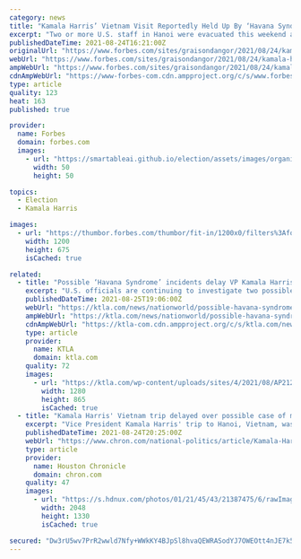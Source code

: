 ```yaml
---
category: news
title: "Kamala Harris’ Vietnam Visit Reportedly Held Up By ‘Havana Syndrome’ Scare"
excerpt: "Two or more U.S. staff in Hanoi were evacuated this weekend after feeling symptoms associated with a syndrome experienced by American officials overseas."
publishedDateTime: 2021-08-24T16:21:00Z
originalUrl: "https://www.forbes.com/sites/graisondangor/2021/08/24/kamala-harris-vietnam-visit-reportedly-held-up-by-havana-syndrome-scare/"
webUrl: "https://www.forbes.com/sites/graisondangor/2021/08/24/kamala-harris-vietnam-visit-reportedly-held-up-by-havana-syndrome-scare/"
ampWebUrl: "https://www.forbes.com/sites/graisondangor/2021/08/24/kamala-harris-vietnam-visit-reportedly-held-up-by-havana-syndrome-scare/amp/"
cdnAmpWebUrl: "https://www-forbes-com.cdn.ampproject.org/c/s/www.forbes.com/sites/graisondangor/2021/08/24/kamala-harris-vietnam-visit-reportedly-held-up-by-havana-syndrome-scare/amp/"
type: article
quality: 123
heat: 163
published: true

provider:
  name: Forbes
  domain: forbes.com
  images:
    - url: "https://smartableai.github.io/election/assets/images/organizations/forbes.com-50x50.jpg"
      width: 50
      height: 50

topics:
  - Election
  - Kamala Harris

images:
  - url: "https://thumbor.forbes.com/thumbor/fit-in/1200x0/filters%3Aformat%28jpg%29/https%3A%2F%2Fspecials-images.forbesimg.com%2Fimageserve%2F61251c91ce84aa0b4d56c570%2F0x0.jpg%3FcropX1%3D0%26cropX2%3D3614%26cropY1%3D183%26cropY2%3D2217"
    width: 1200
    height: 675
    isCached: true

related:
  - title: "Possible ‘Havana Syndrome’ incidents delay VP Kamala Harris’ trip to Vietnam"
    excerpt: "U.S. officials are continuing to investigate two possible cases of so-called Havana Syndrome health incidents that delayed Vice President Kamala Harris’ trip from Singapore to Vietnam. The"
    publishedDateTime: 2021-08-25T19:06:00Z
    webUrl: "https://ktla.com/news/nationworld/possible-havana-syndrome-incidents-delay-vp-kamala-harris-trip-to-vietnam/"
    ampWebUrl: "https://ktla.com/news/nationworld/possible-havana-syndrome-incidents-delay-vp-kamala-harris-trip-to-vietnam/amp/"
    cdnAmpWebUrl: "https://ktla-com.cdn.ampproject.org/c/s/ktla.com/news/nationworld/possible-havana-syndrome-incidents-delay-vp-kamala-harris-trip-to-vietnam/amp/"
    type: article
    provider:
      name: KTLA
      domain: ktla.com
    quality: 72
    images:
      - url: "https://ktla.com/wp-content/uploads/sites/4/2021/08/AP21236422276054.jpg?w=1280"
        width: 1280
        height: 865
        isCached: true
  - title: "Kamala Harris' Vietnam trip delayed over possible case of mysterious 'Havana syndrome'"
    excerpt: "Vice President Kamala Harris' trip to Hanoi, Vietnam, was delayed by a few hours after her office was made aware of a \"recent possible anomalous health incident\" among U.S. officials in Hanoi. \"Anomalous health incident\" is how the United States government refers to the mysterious \"Havana syndrome."
    publishedDateTime: 2021-08-24T20:25:00Z
    webUrl: "https://www.chron.com/national-politics/article/Kamala-Harris-Vietnam-Havana-Syndrome-cause-why-US-16408202.php"
    type: article
    provider:
      name: Houston Chronicle
      domain: chron.com
    quality: 47
    images:
      - url: "https://s.hdnux.com/photos/01/21/45/43/21387475/6/rawImage.jpg"
        width: 2048
        height: 1330
        isCached: true

secured: "Dw3rU5wv7PrR2wwld7Nfy+WWkKY4BJpSl8hvaQEWRASodYJ7OWEOtt4nJE7k5S8cxwloMS20E6G+v6njR0Fzfc4UNeixTSpKKF+HfrhiuaY/ioc0qkrNff5zjD8SwePzzrHnJ/Z+ZXyNJZfNg1mhBXWWVRVGUOpMj0k7xQysYk+65/BvNJ4r5cJ/loWIfII44UfM1MheeH7+ryju69ku3x+yZYqgSCT4/ZGTZLYGPiWpUeFD9pRFBD9Bwloarx9hj1BuKWXTQOGVKRBSOEhq/zQp9gIyT+/EN1VFFGFRjEOru7p7PkMcUwY3NWri/rt0kphn86OiYUPSMrMuXIFgAGSNIf6DBe6xdockcTRYEMA=;stWrbL04PygtTJslZCnwpg=="
---
```


